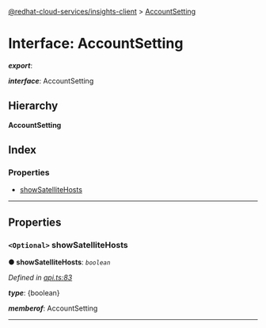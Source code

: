 [@redhat-cloud-services/insights-client](../README.md) > [AccountSetting](../interfaces/accountsetting.md)

# Interface: AccountSetting

*__export__*: 

*__interface__*: AccountSetting

## Hierarchy

**AccountSetting**

## Index

### Properties

* [showSatelliteHosts](accountsetting.md#showsatellitehosts)

---

## Properties

<a id="showsatellitehosts"></a>

### `<Optional>` showSatelliteHosts

**● showSatelliteHosts**: *`boolean`*

*Defined in [api.ts:83](https://github.com/RedHatInsights/javascript-clients/blob/master/packages/insights/api.ts#L83)*

*__type__*: {boolean}

*__memberof__*: AccountSetting

___

